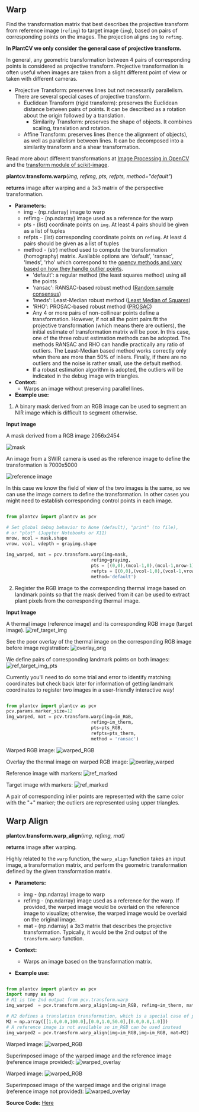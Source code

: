 ## Warp

Find the transformation matrix that best describes the projective transform from reference image (`refimg`) 
to target image (`img`), based on pairs of corresponding points on the images. The projection aligns `img` to `refimg`.

**In PlantCV we only consider the general case of projective transform.**

In general, any geometric transformation between 4 pairs of corresponding points is considered as projective transform. 
Projective transformation is often useful when images are taken from a slight different point of view or taken with different cameras.  

- Projective Transform: preserves lines but not necessarily parallelism. There are several special cases of projective transform. 
  - Euclidean Transform (rigid transform): preserves the Euclidean distance between pairs of points. 
    It can be described as a rotation about the origin followed by a translation.
    - Similarity Transform: preserves the shape of objects. It combines scaling, translation and rotation. 
  - Affine Transform: preserves lines (hence the alignment of objects), as well as parallelism between lines. 
    It can be decomposed into a similarity transform and a shear transformation.

Read more about different transformations at 
[Image Processing in OpenCV](https://docs.opencv.org/3.4/da/d6e/tutorial_py_geometric_transformations.html) 
and the 
[transform module of scikit-image](https://scikit-image.org/docs/dev/auto_examples/transform/plot_transform_types.html#sphx-glr-auto-examples-transform-plot-transform-types-py). 

**plantcv.transform.warp**(*img, refimg, pts, refpts, method="default"*)

**returns** image after warping and a 3x3 matrix of the perspective transformation.

- **Parameters:**
    - img - (np.ndarray) image to warp 
    - refimg - (np.ndarray) image used as a reference for the warp 
    - pts - (list) coordinate points on `img`. At least 4 pairs should be given as a list of tuples
    - refpts - (list) corresponding coordinate points on `refimg`. At least 4 pairs should be given as a list of tuples
    - method - (str) method used to compute the transformation (homography) matrix.
      Available options are 'default', 'ransac', 'lmeds', 'rho' which correspond to the [opencv methods 
      and vary based on how they handle outlier points](https://docs.opencv.org/3.4/d9/d0c/group__calib3d.html#ga4abc2ece9fab9398f2e560d53c8c9780).
      - 'default': a regular method (the least squares method) using all the points
      - 'ransac': RANSAC-based robust method 
        ([Random sample consensus](https://en.wikipedia.org/wiki/Random_sample_consensus#:~:text=An%20advantage%20of%20RANSAC%20is,present%20in%20the%20data%20set.&text=RANSAC%20can%20only%20estimate%20one%20model%20for%20a%20particular%20data%20set.)) 
      - 'lmeds': Least-Median robust method 
        ([Least Median of Squares](http://www-sop.inria.fr/odyssee/software/old_robotvis/Tutorial-Estim/node25.html))
      - 'RHO': PROSAC-based robust method ([PROSAC](http://cmp.felk.cvut.cz/~matas/papers/chum-prosac-cvpr05.pdf))  
      - Any 4 or more pairs of non-collinear points define a transformation. However, if not all the point pairs fit 
        the projective transformation (which means there are outliers), the initial estimate of transformation matrix 
        will be poor. In this case, one of the three robust estimation methods can be adopted. The methods RANSAC and RHO 
        can handle practically any ratio of outliers. The Least-Median based method works correctly only when there are 
        more than 50% of inliers. Finally, if there are no outliers and the noise is rather small, use the default method.
      - If a robust estimation algorithm is adopted, the outliers will be indicated in the debug image with triangles.
- **Context:**
    - Warps an image without preserving parallel lines. 
- **Example use:**

1. A binary mask derived from an RGB image can be used to segment an NIR image which is difficult to segment otherwise.

**Input image**

A mask derived from a RGB image 2056x2454

![mask](img/documentation_images/transform_warp/mask.png)

An image from a SWIR camera is used as the reference image to define the transformation is 7000x5000

![reference image](img/documentation_images/transform_warp/refimg.png)

In this case we know the field of view of the two images is the same, so we can use the image corners to define the 
transformation. In other cases you might need to establish corresponding control points in each image.

```python

from plantcv import plantcv as pcv

# Set global debug behavior to None (default), "print" (to file),
# or "plot" (Jupyter Notebooks or X11)
mrow, mcol = mask.shape
vrow, vcol, vdepth = grayimg.shape

img_warped, mat = pcv.transform.warp(img=mask,
                                refimg=grayimg,
                                pts = [(0,0),(mcol-1,0),(mcol-1,mrow-1),(0,mrow-1)],
                                refpts = [(0,0),(vcol-1,0),(vcol-1,vrow-1),(0,vrow-1)],
                                method='default')


```
2. Register the RGB image to the corresponding thermal image based on landmark points so that the mask derived from 
   it can be used to extract plant pixels from the corresponding thermal image.

**Input Image**

A thermal image (reference image) and its corresponding RGB image (target image).
![ref_target_img](img/documentation_images/transform_warp/ref_tar.png)

See the poor overlay of the thermal image on the corresponding RGB image before image registration:
![overlay_orig](img/documentation_images/transform_warp/overlayed_orig.jpg)

We define pairs of corresponding landmark points on both images:
![ref_target_img_pts](img/documentation_images/transform_warp/ref_tar_pts.png)

Currently you'll need to do some trial and error to identify matching coordinates but check back later for information of getting landmark coordinates to register two images in a user-friendly interactive way!

```python

from plantcv import plantcv as pcv
pcv.params.marker_size=12
img_warped, mat = pcv.transform.warp(img=im_RGB,
                                refimg=im_therm,
                                pts=pts_RGB,
                                refpts=pts_therm,
                                method = 'ransac')
```

Warped RGB image:
![warped_RGB](img/documentation_images/transform_warp/RGB_aligned.jpg)

Overlay the thermal image on warped RGB image:
![overlay_warped](img/documentation_images/transform_warp/overlayed_aligned.jpg)

Reference image with markers:
![ref_marked](img/documentation_images/transform_warp/ref_pts.png)

Target image with markers:
![ref_marked](img/documentation_images/transform_warp/tar_pts.png)

A pair of corresponding inlier points are represented with the same color with the "+" marker; 
the outliers are represented using upper triangles. 

## Warp Align
**plantcv.transform.warp_align**(*img, refimg, mat)*

**returns** image after warping.

Highly related to the `warp` function, the `warp_align` function takes an input image, a transformation matrix, 
and perform the geometric transformation defined by the given transformation matrix. 
- **Parameters:**
    - img - (np.ndarray) image to warp
    - refimg - (np.ndarray) image used as a reference for the warp. 
      If provided, the warped image would be overlaid on the reference image to visualize; 
      otherwise, the warped image would be overlaid on the original image.
    - mat - (np.ndarray) a 3x3 matrix that describes the projective transformation. 
      Typically, it would be the 2nd output of the `transform.warp` function.
    

- **Context:**
    - Warps an image based on the transformation matrix. 
    
- **Example use:**
```python

from plantcv import plantcv as pcv
import numpy as np
# M1 is the 2nd output from pcv.transform.warp
img_warped  = pcv.transform.warp_align(img=im_RGB, refimg=im_therm, mat=M1)

# M2 defines a translation transformation, which is a special case of projective transformation
M2 = np.array([[1.0,0.0,100.0],[0.0,1.0,50.0],[0.0,0.0,1.0]])
# A reference image is not available so im_RGB can be used instead
img_warped2 = pcv.transform.warp_align(img=im_RGB,img=im_RGB, mat=M2)

```

Warped image:
![warped_RGB](img/documentation_images/transform_warp/align_warped.png)

Superimposed image of the warped image and the reference image (reference image provided):
![warped_overlay](img/documentation_images/transform_warp/align_warp_overlay.png)

Warped image:
![warped_RGB](img/documentation_images/transform_warp/warped_no_ref.png)

Superimposed image of the warped image and the original image (reference image not provided):
![warped_overlay](img/documentation_images/transform_warp/warp_overlay_no_ref.png)

**Source Code:** [Here](https://github.com/danforthcenter/plantcv/blob/master/plantcv/plantcv/transform/warp.py)
